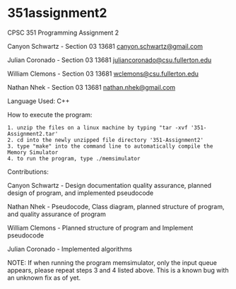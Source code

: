 # 351assignment2

CPSC 351 Programming Assignment 2

Canyon Schwartz - Section 03 13681 canyon.schwartz@gmail.com

Julian Coronado - Section 03 13681 juliancoronado@csu.fullerton.edu

William Clemons - Section 03 13681 wclemons@csu.fullerton.edu

Nathan Nhek - Section 03 13681 nathan.nhek@gmail.com

Language Used: C++

How to execute the program:

    1. unzip the files on a linux machine by typing "tar -xvf '351-Assignment2.tar'
    2. cd into the newly unzipped file directory '351-Assignment2'
    3. type "make" into the command line to automatically compile the Memory Simulator
    4. to run the program, type ./memsimulator

Contributions:

Canyon Schwartz - Design documentation quality assurance, planned design of program, and implemented pseudocode

Nathan Nhek - Pseudocode, Class diagram, planned structure of program, and quality assurance of program

William Clemons - Planned structure of program and Implement pseudocode

Julian Coronado - Implemented algorithms

NOTE: If when running the program memsimulator, only the input queue appears, please repeat steps 3 and 4 listed above. This is a known bug with an unknown fix as of yet.
